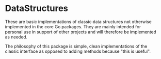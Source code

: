 # DataStructures
These are basic implementations of classic data structures not otherwise implemented in the core Go packages.  They are mainly intended for personal use 
in support of other projects and will therefore be implemented as needed.

The philosophy of this package is simple, clean implementations of the classic interface as opposed to adding methods because
"this is useful".

